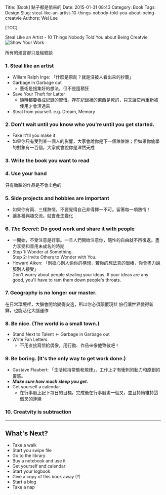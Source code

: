 Title: [Book] 點子都是偷來的
Date: 2015-01-31 08:43
Category: Book
Tags: Design
Slug: steal-like-an-artist-10-things-nobody-told-you-about-being-creatvie
Authors: Wei Lee

[TOC]

Steal Like an Artist - 10 Things Nobody Told You about Being Creatvie
![Show Your Work](/images/books/GQNwobG.jpg)

<!--more-->

所有的建言都只是經驗談

### 1. Steal like an artist

* Wiliam Ralph Inge: 「什麼是原創？就是沒被人看出來的抄襲」
* Garbage in Garbage out
    * 藝術是搜集好的想法，但不是囤積狂
* Save Your Theft for Latter
    * 隨時都要養成紀錄的習慣。存在紀錄裡的東西是死的，只又讓它再重新被使用才會活過來
* Steal from yourself. e.g. Dream, Memory

### 2. Don't wait until you know who you're until you get started.

* Fake it'til you make it
* 如果你只有受到某一個人的影響，大家會說你是下一個誰誰誰；但如果你偷學的對象有一百個，大家就會說你是渾然天成

### 3. Write the book you want to read

### 4. Use your hand

只有動腦的作品是不會出色的

### 5. Side projects and hobbies are important

* 如果你有兩、三樣熱情，不要覺得自己非得擇一不可。留著每一項熱情！
* 讓各種興趣交流，就會產生變化

### 6. ***The Secret***: Do good work and share it with people

* 一開始，不受注意是好事。一旦人們開始注意你，隨性的自由就不再復返。盡力享受和善用未成名的時期
* Step 1: Wonder at Something.  
  Step 2: Invite Others to Wonder with You.
* Howard Aiken: 「別擔心別人偷你的構想，若你的想法真的很棒，你會盡力說服別人接受」  
  Don't worry about people stealing your ideas. If your ideas are any good, you'll have to ram them down people's throats.

### 7. Geography is no longer our master.

在日常環境裡，大腦會開始變得安逸，所以你必須顛覆現狀
旅行讓世界變得新鮮，也能活化大腦運作

### 8. Be nice. (The world is a small town.)

* Stand Next to Talent ← Garbage in Garbage out
* Write Fan Letters
    * 不用直接寫信給偶像。用行動、作品來像他致敬吧！

### 9. Be boring. (It's the only way to get work done.)

* Gustave Flaubert: 「生活維持常態和規律」，工作上才有衝刺的動力和原創的靈感。
* ***Make sure how much sleep you get.***
* Get yourself a calendar.
    * 在行事曆上記下每日的目標。完成後在行事曆畫一個叉，並且持續維持這個叉的連線

### 10. Creatvity is subtraction

---

## What's Next?

* Take a walk
* Start you swipe file
* Go to the library
* Buy a notebook and use it
* Get yourself and calendar
* Start your logbook
* Give a copy of this book away (?)
* Start a blog
* Take a nap
